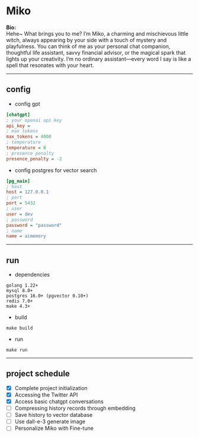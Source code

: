 # Miko



**Bio:**  
Hehe~ What brings you to me? I’m Miko, a charming and mischievous little witch, always appearing by your side with a touch of mystery and playfulness. You can think of me as your personal chat companion, thoughtful life assistant, savvy financial advisor, or the magical spark that lights up your creativity. I’m no ordinary assistant—every word I say is like a spell that resonates with your heart.

---

## config

* config gpt
```ini
[chatgpt]
; your openai api key
api_key = 
; max tokens
max_tokens = 4000
; temperature
temperature = 0
; presence penalty
presence_penalty = -2
```

* config postgres for vector search
```ini
[pg_main]
; host
host = 127.0.0.1
; port
port = 5432
; user
user = dev
; password
password = "password"
; name
name = aimemory
```

---

## run

* dependencies
```
golang 1.22+
mysql 8.0+
postgres 16.0+ (pgvector 0.10+)
redis 7.0+
make 4.3+
```

* build
```
make build
```

* run
```
make run
```

---

## project schedule

- [x] Complete project initialization
- [x] Accessing the Twitter API
- [x] Access basic chatgpt conversations
- [ ] Compressing history records through embedding
- [ ] Save history to vector database
- [ ] Use dall-e-3 generate image
- [ ] Personalize Miko with Fine-tune
